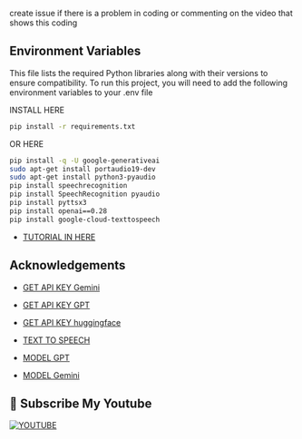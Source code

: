 create issue if there is a problem in coding or commenting on the video that shows this coding
## Environment Variables
This file lists the required Python libraries along with their versions to ensure compatibility.
To run this project, you will need to add the following environment variables to your .env file

INSTALL HERE
```bash
pip install -r requirements.txt
```

OR HERE
```bash
pip install -q -U google-generativeai
sudo apt-get install portaudio19-dev
sudo apt-get install python3-pyaudio
pip install speechrecognition
pip install SpeechRecognition pyaudio
pip install pyttsx3
pip install openai==0.28
pip install google-cloud-texttospeech
``````


 - [TUTORIAL IN HERE ](https://www.youtube.com/watch?v=Sr4QnzyEeJ8)
   
   
## Acknowledgements
 - [GET API KEY Gemini](https://www.googleadservices.com/pagead/aclk?sa=L&ai=DChcSEwjx-P705YuLAxUK0TwCHQNOBjQYABAAGgJzZg&ae=2&aspm=1&co=1&ase=5&gclid=Cj0KCQiA7se8BhCAARIsAKnF3rzWV_HxUHRz4J8y8Ndy1zgki_IzOPIg_L4dnFEuWZ9KA4Hw9xoARPgaApUAEALw_wcB&ohost=www.google.com&cid=CAESVuD2A68IXzmPTY-MXRcI8A7_QBBSQEodonuONpq_tkjwfgL59sHoptWzLJNNPYxoPxscQMBNc7N6XFbT3H8rjsb_f8vvzK93LY7tioYJJva_yDfdRYFH&sig=AOD64_2B-pX7VqyhwLOOruCS6SmVhafATQ&q&adurl&ved=2ahUKEwjLjPr05YuLAxWuT2wGHUnWE0kQ0Qx6BAgIEAE)
   
 - [GET API KEY GPT](https://platform.openai.com/docs/overview)
 - [GET API KEY huggingface](https://huggingface.co/settings/tokens)
 - [TEXT TO SPEECH](https://platform.openai.com/docs/guides/text-to-speech)
 - [MODEL GPT](https://platform.openai.com/docs/models)
 - [MODEL Gemini](https://ai.google.dev/gemini-api/docs/models/gemini?hl=id)
   
## 🔗 Subscribe My Youtube
[![YOUTUBE](https://img.shields.io/badge/my_portfolio-000?style=for-the-badge&logo=ko-fi&logoColor=white)](https://www.youtube.com/@CHYAILYA)

